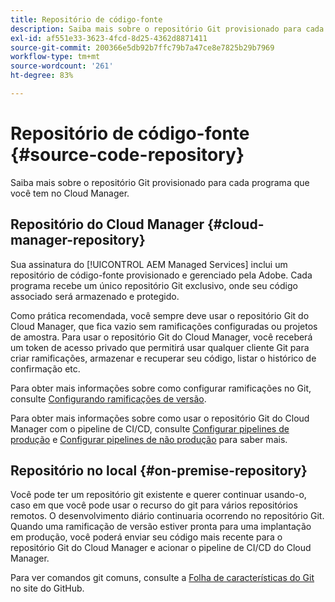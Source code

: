 ```yaml
---
title: Repositório de código-fonte
description: Saiba mais sobre o repositório Git provisionado para cada programa que você tem no Cloud Manager.
exl-id: af551e33-3623-4fcd-8d25-4362d8871411
source-git-commit: 200366e5db92b7ffc79b7a47ce8e7825b29b7969
workflow-type: tm+mt
source-wordcount: '261'
ht-degree: 83%

---
```



# Repositório de código-fonte {#source-code-repository}

Saiba mais sobre o repositório Git provisionado para cada programa que você tem no Cloud Manager.

## Repositório do Cloud Manager {#cloud-manager-repository}

Sua assinatura do [!UICONTROL AEM Managed Services] inclui um repositório de código-fonte provisionado e gerenciado pela Adobe. Cada programa recebe um único repositório Git exclusivo, onde seu código associado será armazenado e protegido.

Como prática recomendada, você sempre deve usar o repositório Git do Cloud Manager, que fica vazio sem ramificações configuradas ou projetos de amostra. Para usar o repositório Git do Cloud Manager, você receberá um token de acesso privado que permitirá usar qualquer cliente Git para criar ramificações, armazenar e recuperar seu código, listar o histórico de confirmação etc.

Para obter mais informações sobre como configurar ramificações no Git, consulte [Configurando ramificações de versão](/help/getting-started/configuring-branches.md).

Para obter mais informações sobre como usar o repositório Git do Cloud Manager com o pipeline de CI/CD, consulte [Configurar pipelines de produção](/help/using/production-pipelines.md) e [Configurar pipelines de não produção](/help/using/non-production-pipelines.md) para saber mais.

## Repositório no local {#on-premise-repository}

Você pode ter um repositório git existente e querer continuar usando-o, caso em que você pode usar o recurso do git para vários repositórios remotos. O desenvolvimento diário continuaria ocorrendo no repositório Git. Quando uma ramificação de versão estiver pronta para uma implantação em produção, você poderá enviar seu código mais recente para o repositório Git do Cloud Manager e acionar o pipeline de CI/CD do Cloud Manager.

Para ver comandos git comuns, consulte a [Folha de características do Git](https://education.github.com/git-cheat-sheet-education.pdf) no site do GitHub.
